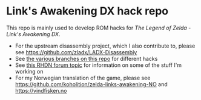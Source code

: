 # Link's Awakening DX hack repo

This repo is mainly used to develop ROM hacks for _The Legend of Zelda - Link's Awakening DX_.

- For the upstream disassembly project, which I also contribute to, please see https://github.com/zladx/LADX-Disassembly
- See [the various branches on this repo](https://github.com/tobiasvl/LADX-Disassembly/branches/all) for different hacks
- See [this RHDN forum topic](https://www.romhacking.net/forum/index.php?topic=37024.0) for information on some of the stuff I'm working on
- For my Norwegian translation of the game, please see https://github.com/koholition/zelda-links-awakening-NO and https://vindfisken.no
